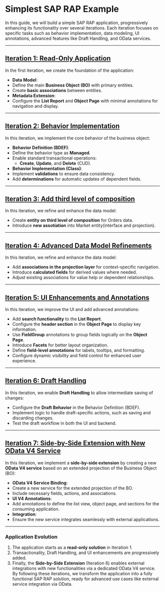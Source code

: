 # Simplest SAP RAP Example

In this guide, we will build a simple SAP RAP application, progressively enhancing its functionality over several iterations. Each iteration focuses on specific tasks such as behavior implementation, data modeling, UI annotations, advanced features like Draft Handling, and OData services.

---
## [Iteration 1: Read-Only Application](./first_iteration/notes.md)
In the first iteration, we create the foundation of the application:
- **Data Model**:
 - Define the main **Business Object (BO)** with primary entities.
 - Create **basic associations** between entities.
- **Metadata Extension**:
 - Configure the **List Report** and **Object Page** with minimal annotations for navigation and display.
---
## [Iteration 2: Behavior Implementation](./second_iteration/notes.md)
In this iteration, we implement the core behavior of the business object:
- **Behavior Definition (BDEF)**:
 - Define the behavior type as **Managed**.
 - Enable standard transactional operations:
   - **Create**, **Update**, and **Delete** (CUD).
- **Behavior Implementation (Class)**:
 - Implement **validations** to ensure data consistency.
 - Add **determinations** for automatic updates of dependent fields.
---
## [Iteration 3: Add third level of composition](./third_iteration/notes.md)
In this iteration, we refine and enhance the data model:
- Create **entity on third level of composition** for Orders data.
- Introduce **new assotiation** into Market entity(interface and projection).
---
## [Iteration 4: Advanced Data Model Refinements](./fourth_iteration/notes.md)
In this iteration, we refine and enhance the data model:
- Add **associations in the projection layer** for context-specific navigation.
- Introduce **calculated fields** for derived values where needed.
- Adjust existing associations for value help or dependent relationships.
---
## [Iteration 5: UI Enhancements and Annotations](./fifth_iteration/notes.md)
In this iteration, we improve the UI and add advanced annotations:
- Add **search functionality** to the **List Report**.
- Configure the **header section** in the **Object Page** to display key information.
- Use **FieldGroup** annotations to group fields logically on the **Object Page**.
- Introduce **Facets** for better layout organization.
- Define **field-level annotations** for labels, tooltips, and formatting.
- Configure dynamic visibility and field control for enhanced user experience.
---
## [Iteration 6: Draft Handling](./sixth_iteration/notes.md)
In this iteration, we enable **Draft Handling** to allow intermediate saving of changes:
- Configure the **Draft Behavior** in the Behavior Definition (BDEF).
- Implement logic to handle draft-specific actions, such as saving and discarding changes.
- Test the draft workflow in both the UI and backend.
---
## [Iteration 7: Side-by-Side Extension with New OData V4 Service](./seventh_iteration/notes.md)
In this iteration, we implement a **side-by-side extension** by creating a new **OData V4 service** based on an extended projection of the Business Object (BO):
- **OData V4 Service Binding**:
 - Create a new service for the extended projection of the BO.
 - Include necessary fields, actions, and associations.
- **UI V4 Annotations**:
 - Add annotations to define the list view, object page, and sections for the consuming application.
- **Integration**:
 - Ensure the new service integrates seamlessly with external applications.
---
### Application Evolution
1. The application starts as a **read-only solution** in Iteration 1.
2. Transactionality, Draft Handling, and UI enhancements are progressively added.
3. Finally, the **Side-by-Side Extension** (Iteration 6) enables external integrations with new functionalities via a dedicated OData V4 service.
By following these iterations, we transform the application into a fully functional SAP RAP solution, ready for advanced use cases like external service integration via OData.